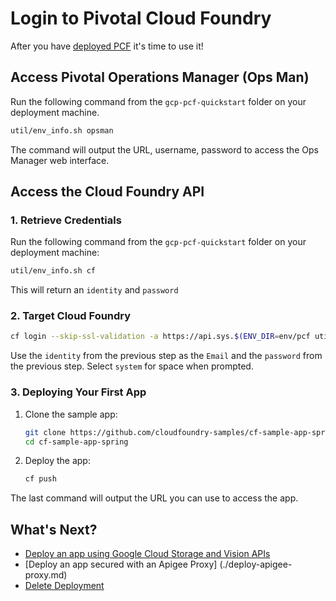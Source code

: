 # Login to Pivotal Cloud Foundry

After you have [deployed PCF](./quick-deployment.md) it's time to use it!

## Access Pivotal Operations Manager (Ops Man)

Run the following command from the `gcp-pcf-quickstart` folder on your deployment machine.
```bash
util/env_info.sh opsman
```

The command will output the URL, username, password to access the Ops Manager web interface.

## <a name="cfapi"></a>Access the Cloud Foundry API

### 1. Retrieve Credentials

Run the following command from the `gcp-pcf-quickstart` folder on your deployment machine:
```bash
util/env_info.sh cf
```

This will return an `identity` and `password`

### 2. Target Cloud Foundry

```bash
cf login --skip-ssl-validation -a https://api.sys.$(ENV_DIR=env/pcf util/terraform_output.sh dns_suffix)
```

Use the `identity` from the previous step as the `Email` and the
`password` from the previous step. Select `system` for space when prompted.

### 3. Deploying Your First App

1. Clone the sample app:
   ```bash
   git clone https://github.com/cloudfoundry-samples/cf-sample-app-spring.git
   cd cf-sample-app-spring
   ```
1. Deploy the app:
   ```bash
   cf push
   ```
   
The last command will output the URL you can use to access the app.

## What's Next?
- [Deploy an app using Google Cloud Storage and Vision APIs](./deploy-awwvision.md)
- [Deploy an app secured with an Apigee Proxy] (./deploy-apigee-proxy.md)
- [Delete Deployment](./deleting-deployment.md)
